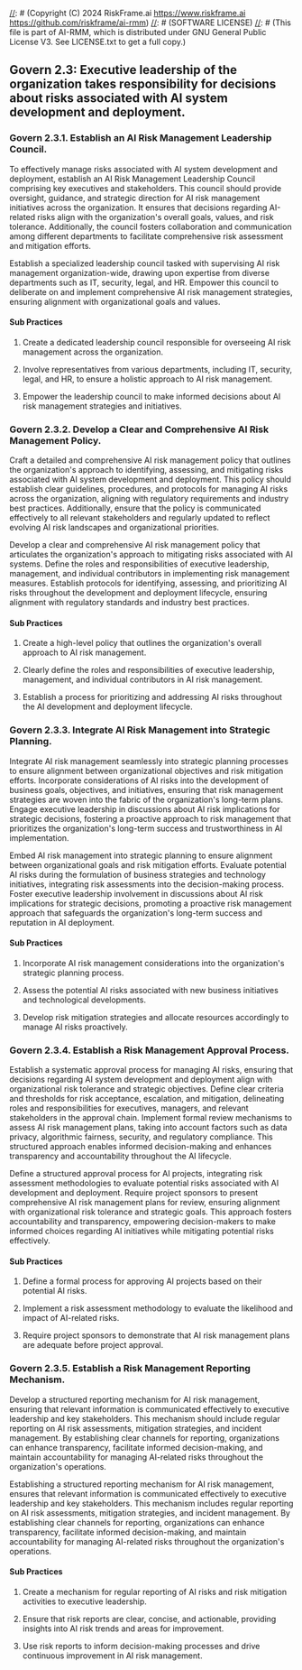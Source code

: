 [//]: # (COPYRIGHT)
[//]: # (RiskFrame.ai - AI Risk Management and Resilience Framework)
[//]: # (Copyright (C) 2024 RiskFrame.ai https://www.riskframe.ai https://github.com/riskframe/ai-rmm)
[//]: # (SOFTWARE LICENSE)
[//]: # (This file is part of AI-RMM, which is distributed under GNU General Public License V3. See LICENSE.txt to get a full copy.)
    
## Govern 2.3: Executive leadership of the organization takes responsibility for decisions about risks associated with AI system development and deployment.

### Govern 2.3.1. Establish an AI Risk Management Leadership Council.

To effectively manage risks associated with AI system development and deployment, establish an AI Risk Management Leadership Council comprising key executives and stakeholders. This council should provide oversight, guidance, and strategic direction for AI risk management initiatives across the organization. It ensures that decisions regarding AI-related risks align with the organization's overall goals, values, and risk tolerance. Additionally, the council fosters collaboration and communication among different departments to facilitate comprehensive risk assessment and mitigation efforts.

Establish a specialized leadership council tasked with supervising AI risk management organization-wide, drawing upon expertise from diverse departments such as IT, security, legal, and HR. Empower this council to deliberate on and implement comprehensive AI risk management strategies, ensuring alignment with organizational goals and values.

#### Sub Practices

1. Create a dedicated leadership council responsible for overseeing AI risk management across the organization.

2. Involve representatives from various departments, including IT, security, legal, and HR, to ensure a holistic approach to AI risk management.

3. Empower the leadership council to make informed decisions about AI risk management strategies and initiatives.

### Govern 2.3.2. Develop a Clear and Comprehensive AI Risk Management Policy.

Craft a detailed and comprehensive AI risk management policy that outlines the organization's approach to identifying, assessing, and mitigating risks associated with AI system development and deployment. This policy should establish clear guidelines, procedures, and protocols for managing AI risks across the organization, aligning with regulatory requirements and industry best practices. Additionally, ensure that the policy is communicated effectively to all relevant stakeholders and regularly updated to reflect evolving AI risk landscapes and organizational priorities.

Develop a clear and comprehensive AI risk management policy that articulates the organization's approach to mitigating risks associated with AI systems. Define the roles and responsibilities of executive leadership, management, and individual contributors in implementing risk management measures. Establish protocols for identifying, assessing, and prioritizing AI risks throughout the development and deployment lifecycle, ensuring alignment with regulatory standards and industry best practices.

#### Sub Practices

1. Create a high-level policy that outlines the organization's overall approach to AI risk management.

2. Clearly define the roles and responsibilities of executive leadership, management, and individual contributors in AI risk management.

3. Establish a process for prioritizing and addressing AI risks throughout the AI development and deployment lifecycle.

### Govern 2.3.3. Integrate AI Risk Management into Strategic Planning.

Integrate AI risk management seamlessly into strategic planning processes to ensure alignment between organizational objectives and risk mitigation efforts. Incorporate considerations of AI risks into the development of business goals, objectives, and initiatives, ensuring that risk management strategies are woven into the fabric of the organization's long-term plans. Engage executive leadership in discussions about AI risk implications for strategic decisions, fostering a proactive approach to risk management that prioritizes the organization's long-term success and trustworthiness in AI implementation.

Embed AI risk management into strategic planning to ensure alignment between organizational goals and risk mitigation efforts. Evaluate potential AI risks during the formulation of business strategies and technology initiatives, integrating risk assessments into the decision-making process. Foster executive leadership involvement in discussions about AI risk implications for strategic decisions, promoting a proactive risk management approach that safeguards the organization's long-term success and reputation in AI deployment.

#### Sub Practices

1. Incorporate AI risk management considerations into the organization's strategic planning process.

2. Assess the potential AI risks associated with new business initiatives and technological developments.

3. Develop risk mitigation strategies and allocate resources accordingly to manage AI risks proactively.

### Govern 2.3.4. Establish a Risk Management Approval Process.

Establish a systematic approval process for managing AI risks, ensuring that decisions regarding AI system development and deployment align with organizational risk tolerance and strategic objectives. Define clear criteria and thresholds for risk acceptance, escalation, and mitigation, delineating roles and responsibilities for executives, managers, and relevant stakeholders in the approval chain. Implement formal review mechanisms to assess AI risk management plans, taking into account factors such as data privacy, algorithmic fairness, security, and regulatory compliance. This structured approach enables informed decision-making and enhances transparency and accountability throughout the AI lifecycle.

Define a structured approval process for AI projects, integrating risk assessment methodologies to evaluate potential risks associated with AI development and deployment. Require project sponsors to present comprehensive AI risk management plans for review, ensuring alignment with organizational risk tolerance and strategic goals. This approach fosters accountability and transparency, empowering decision-makers to make informed choices regarding AI initiatives while mitigating potential risks effectively.

#### Sub Practices

1. Define a formal process for approving AI projects based on their potential AI risks.

2. Implement a risk assessment methodology to evaluate the likelihood and impact of AI-related risks.

3. Require project sponsors to demonstrate that AI risk management plans are adequate before project approval.

### Govern 2.3.5. Establish a Risk Management Reporting Mechanism.

Develop a structured reporting mechanism for AI risk management, ensuring that relevant information is communicated effectively to executive leadership and key stakeholders. This mechanism should include regular reporting on AI risk assessments, mitigation strategies, and incident management. By establishing clear channels for reporting, organizations can enhance transparency, facilitate informed decision-making, and maintain accountability for managing AI-related risks throughout the organization's operations.

Establishing a structured reporting mechanism for AI risk management, ensures that relevant information is communicated effectively to executive leadership and key stakeholders. This mechanism includes regular reporting on AI risk assessments, mitigation strategies, and incident management. By establishing clear channels for reporting, organizations can enhance transparency, facilitate informed decision-making, and maintain accountability for managing AI-related risks throughout the organization's operations.

#### Sub Practices

1. Create a mechanism for regular reporting of AI risks and risk mitigation activities to executive leadership.

2. Ensure that risk reports are clear, concise, and actionable, providing insights into AI risk trends and areas for improvement.

3. Use risk reports to inform decision-making processes and drive continuous improvement in AI risk management.


